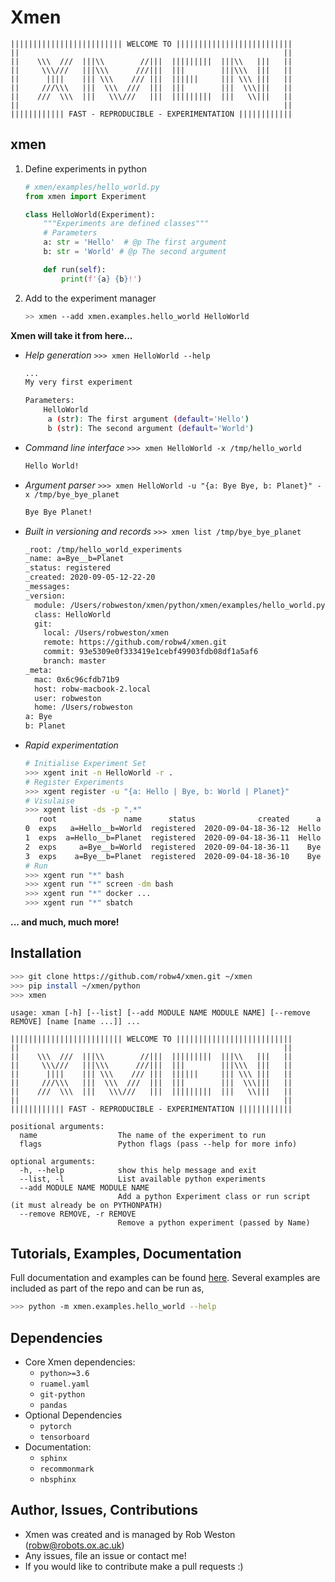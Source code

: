 # Xmen
```
||||||||||||||||||||||||| WELCOME TO ||||||||||||||||||||||||||
||                                                           ||
||    \\\  ///  |||\\        //|||  |||||||||  |||\\   |||   ||
||     \\\///   |||\\\      ///|||  |||        |||\\\  |||   ||
||      ||||    ||| \\\    /// |||  ||||||     ||| \\\ |||   ||
||     ///\\\   |||  \\\  ///  |||  |||        |||  \\\|||   ||
||    ///  \\\  |||   \\\///   |||  |||||||||  |||   \\|||   ||
||                                                           ||
|||||||||||| FAST - REPRODUCIBLE - EXPERIMENTATION ||||||||||||
```
## xmen
1. Define experiments in python
    ```python
    # xmen/examples/hello_world.py
    from xmen import Experiment

    class HelloWorld(Experiment):
        """Experiments are defined classes"""
        # Parameters
        a: str = 'Hello'  # @p The first argument
        b: str = 'World' # @p The second argument

        def run(self):
            print(f'{a} {b}!')
    ```
2. Add to the experiment manager
    ```bash
    >> xmen --add xmen.examples.hello_world HelloWorld
    ```
__Xmen will take it from here...__
- _Help generation_ `>>> xmen HelloWorld --help`
  ```bash
  ...
  My very first experiment

  Parameters:
      HelloWorld
       a (str): The first argument (default='Hello')
       b (str): The second argument (default='World')
  ```
- _Command line interface_ `>>> xmen HelloWorld -x /tmp/hello_world`
  ```bash
  Hello World!
  ```
- _Argument parser_ `>>> xmen HelloWorld -u "{a: Bye Bye, b: Planet}" -x /tmp/bye_bye_planet`
  ```bash
  Bye Bye Planet!
  ```
- _Built in versioning and records_ `>>> xmen list /tmp/bye_bye_planet`
  ```bash
  _root: /tmp/hello_world_experiments
  _name: a=Bye__b=Planet
  _status: registered
  _created: 2020-09-05-12-22-20
  _messages:
  _version:
    module: /Users/robweston/xmen/python/xmen/examples/hello_world.py
    class: HelloWorld
    git:
      local: /Users/robweston/xmen
      remote: https://github.com/robw4/xmen.git
      commit: 93e5309e0f333419e1cebf49903fdb08df1a5af6
      branch: master
  _meta:
    mac: 0x6c96cfdb71b9
    host: robw-macbook-2.local
    user: robweston
    home: /Users/robweston
  a: Bye
  b: Planet
  ```
- _Rapid experimentation_
    ```bash
    # Initialise Experiment Set
    >>> xgent init -n HelloWorld -r .
    # Register Experiments
    >>> xgent register -u "{a: Hello | Bye, b: World | Planet}"
    # Visulaise
    >>> xgent list -ds -p ".*"
       root               name      status              created      a       b
    0  exps   a=Hello__b=World  registered  2020-09-04-18-36-12  Hello   World
    1  exps  a=Hello__b=Planet  registered  2020-09-04-18-36-11  Hello  Planet
    2  exps     a=Bye__b=World  registered  2020-09-04-18-36-11    Bye   World
    3  exps    a=Bye__b=Planet  registered  2020-09-04-18-36-10    Bye  Planet
    # Run
    >>> xgent run "*" bash
    >>> xgent run "*" screen -dm bash
    >>> xgent run "*" docker ...
    >>> xgent run "*" sbatch
    ```
__... and much, much more!__

## Installation
```bash
>>> git clone https://github.com/robw4/xmen.git ~/xmen
>>> pip install ~/xmen/python
>>> xmen
```
```
usage: xman [-h] [--list] [--add MODULE NAME MODULE NAME] [--remove REMOVE] [name [name ...]] ...

||||||||||||||||||||||||| WELCOME TO ||||||||||||||||||||||||||
||                                                           ||
||    \\\  ///  |||\\        //|||  |||||||||  |||\\   |||   ||
||     \\\///   |||\\\      ///|||  |||        |||\\\  |||   ||
||      ||||    ||| \\\    /// |||  ||||||     ||| \\\ |||   ||
||     ///\\\   |||  \\\  ///  |||  |||        |||  \\\|||   ||
||    ///  \\\  |||   \\\///   |||  |||||||||  |||   \\|||   ||
||                                                           ||
|||||||||||| FAST - REPRODUCIBLE - EXPERIMENTATION ||||||||||||

positional arguments:
  name                  The name of the experiment to run
  flags                 Python flags (pass --help for more info)

optional arguments:
  -h, --help            show this help message and exit
  --list, -l            List available python experiments
  --add MODULE NAME MODULE NAME
                        Add a python Experiment class or run script (it must already be on PYTHONPATH)
  --remove REMOVE, -r REMOVE
                        Remove a python experiment (passed by Name)
```

## Tutorials, Examples, Documentation
Full documentation and examples can be found [here](https://robw4.github.io/xmen/).
Several examples are included as part of the repo and can be run as,
  
```bash
>>> python -m xmen.examples.hello_world --help
```

## Dependencies
- Core Xmen dependencies:
  - `python>=3.6`
  - `ruamel.yaml`
  - `git-python`
  - `pandas`
- Optional Dependencies
  - ``pytorch``
  - ``tensorboard``
- Documentation:
  - `sphinx`
  - `recommonmark`
  - `nbsphinx`

## Author, Issues, Contributions
- Xmen was created and is managed by Rob Weston (robw@robots.ox.ac.uk) 
- Any issues, file an issue or contact me! 
- If you would like to contribute make a pull requests :)
